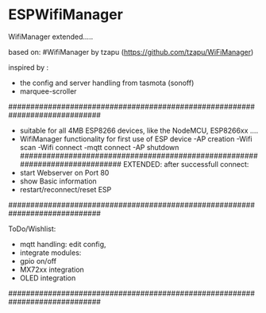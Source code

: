 # ESPWifiManager
WifiManager extended.....

based on:
#WifiManager by tzapu (https://github.com/tzapu/WiFiManager)

inspired by :
- the config and server handling from tasmota (sonoff)
- marquee-scroller

#############################################################################


- suitable for all 4MB ESP8266 devices, like the NodeMCU, ESP8266xx ....
- WifiManager functionality for first use of ESP device
  -AP creation
  -Wifi scan
  -Wifi connect
  -mqtt connect
  -AP shutdown
#############################################################################
EXTENDED:
 after successfull connect:
- start Webserver on Port 80
- show Basic information
- restart/reconnect/reset ESP

#############################################################################

ToDo/Wishlist:
- mqtt handling: edit config, 
- integrate modules:
 - gpio on/off
 - MX72xx integration
 - OLED integration

 #############################################################################
 
